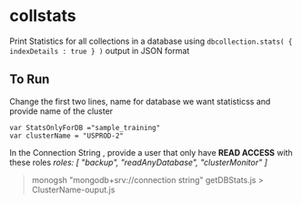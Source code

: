 # collstats
Print Statistics for all collections in a database using  `dbcollection.stats( { indexDetails : true } )` output in JSON format

## To Run
Change the first two lines, name for database we want statisticss  and provide  name of the cluster
```
var StatsOnlyForDB ="sample_training"
var clusterName = "USPROD-2"
```

In the Connection String , provide a user that only have **READ ACCESS** with these roles
_roles: [ "backup", "readAnyDatabase", "clusterMonitor" ]_

> monogsh "mongodb+srv://connection string" getDBStats.js > ClusterName-ouput.js
